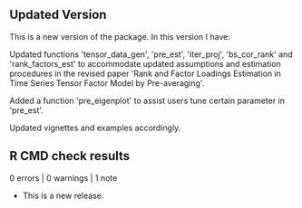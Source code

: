## Updated Version 
This is a new version of the package. In this version I have:

Updated functions 'tensor_data_gen', 'pre_est', 'iter_proj', 'bs_cor_rank' and 'rank_factors_est' to accommodate updated assumptions and estimation procedures in the revised paper 'Rank and Factor Loadings Estimation in Time Series Tensor Factor Model by Pre-averaging'. 

Added a function 'pre_eigenplot' to assist users tune certain parameter in 'pre_est'.

Updated vignettes and examples accordingly.

## R CMD check results

0 errors | 0 warnings | 1 note

* This is a new release.
